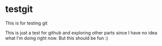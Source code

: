 # testgit
This is for testing git 

This is just a test for github and exploring other parts since I have no idea what I'm doing right now. But this should be fun :)
